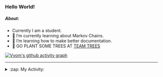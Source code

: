 ### Hello World!

##### About:
- Currently I am a student.
- 🌱 I’m currently learning about Markov Chains.
- 🌱 I’m learning how to make better documentation.
- 🌱 GO PLANT SOME TREES AT [TEAM TREES](https://teamtrees.org/)

[![Vyom's github activity graph](https://activity-graph.herokuapp.com/graph?username=Vyvy-vi)](https://github.com/ashutosh00710/github-readme-activity-graph)

---
<details>
  <summary>:zap: My Activity:</summary>
  
<!--START_SECTION:waka-->
![Code Time](http://img.shields.io/badge/Code%20Time-817%20hrs%2049%20mins-blue)

**I'm a Night 🦉** 

```text
🌞 Morning    67 commits     ██░░░░░░░░░░░░░░░░░░░░░░░   8.23% 
🌆 Daytime    199 commits    ██████░░░░░░░░░░░░░░░░░░░   24.45% 
🌃 Evening    282 commits    ████████░░░░░░░░░░░░░░░░░   34.64% 
🌙 Night      266 commits    ████████░░░░░░░░░░░░░░░░░   32.68%

```
📅 **I'm Most Productive on Sunday** 

```text
Monday       78 commits     ██░░░░░░░░░░░░░░░░░░░░░░░   9.58% 
Tuesday      132 commits    ████░░░░░░░░░░░░░░░░░░░░░   16.22% 
Wednesday    124 commits    ███░░░░░░░░░░░░░░░░░░░░░░   15.23% 
Thursday     110 commits    ███░░░░░░░░░░░░░░░░░░░░░░   13.51% 
Friday       107 commits    ███░░░░░░░░░░░░░░░░░░░░░░   13.14% 
Saturday     89 commits     ██░░░░░░░░░░░░░░░░░░░░░░░   10.93% 
Sunday       174 commits    █████░░░░░░░░░░░░░░░░░░░░   21.38%

```


📊 **This Week I Spent My Time On** 

```text
🔥 Editors: 
VS Code                  8 hrs 29 mins       █████████████████████░░░░   85.07% 
Vim                      1 hr 29 mins        ███░░░░░░░░░░░░░░░░░░░░░░   14.93%

🐱‍💻 Projects: 
praise                   8 hrs 30 mins       █████████████████████░░░░   85.2% 
phishing-check-bot       33 mins             █░░░░░░░░░░░░░░░░░░░░░░░░   5.54% 
Unknown Project          28 mins             █░░░░░░░░░░░░░░░░░░░░░░░░   4.8% 
developer-rubric         17 mins             ░░░░░░░░░░░░░░░░░░░░░░░░░   2.95% 
discord-bot              9 mins              ░░░░░░░░░░░░░░░░░░░░░░░░░   1.52%

```


 Last Updated on 13/06/2022 23:04:16 UTC
<!--END_SECTION:waka-->
</details>
